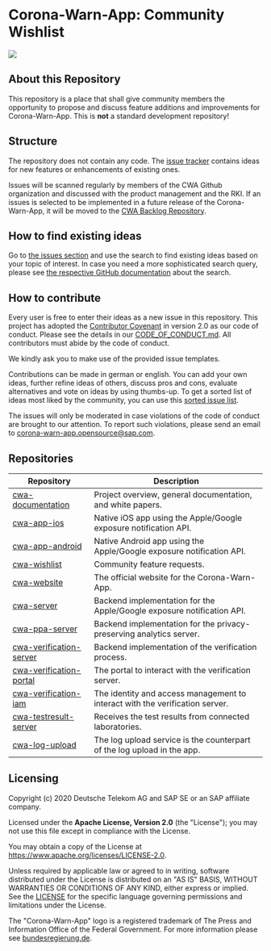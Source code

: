 # Corona-Warn-App: Community Wishlist

<a href="https://github.com/corona-warn-app/cwa-wishlist/issues" title="Open Ideas"><img src="https://img.shields.io/github/issues/corona-warn-app/cwa-wishlist"></a>

## About this Repository
This repository is a place that shall give community members the opportunity to propose and discuss feature additions and improvements for Corona-Warn-App. This is **not** a standard development repository! 

## Structure

The repository does not contain any code. The [issue tracker](https://github.com/corona-warn-app/cwa-wishlist/issues) contains ideas for new features or enhancements of existing ones.

Issues will be scanned regularly by members of the CWA Github organization and discussed with the product management and the RKI. If an issues is selected to be implemented in a future release of the Corona-Warn-App, it will be moved to the [CWA Backlog Repository](https://github.com/corona-warn-app/cwa-backlog).

## How to find existing ideas

Go to [the issues section](https://github.com/corona-warn-app/cwa-wishlist/issues) and use the search to find existing ideas based on your topic of interest. 
In case you need a more sophisticated search query, please see [the respective GitHub documentation](https://help.github.com/en/github/searching-for-information-on-github/searching-issues-and-pull-requests) about the search.

## How to contribute  

Every user is free to enter their ideas as a new issue in this repository. This project has adopted the [Contributor Covenant](https://www.contributor-covenant.org/) in version 2.0 as our code of conduct. 
Please see the details in our [CODE_OF_CONDUCT.md](CODE_OF_CONDUCT.md). All contributors must abide by the code of conduct.

We kindly ask you to make use of the provided issue templates. 

Contributions can be made in german or english. You can add your own ideas, further refine ideas of others, discuss pros and cons, evaluate alternatives and vote on ideas by using thumbs-up. To get a sorted list of ideas most liked by the community, you can use this [sorted issue list](https://github.com/corona-warn-app/cwa-wishlist/issues?q=is%3Aissue+is%3Aopen+sort%3Areactions-%2B1-desc).

The issues will only be moderated in case violations of the code of conduct are brought to our attention.
To report such violations, please send an email to [corona-warn-app.opensource@sap.com](mailto:corona-warn-app.opensource@sap.com).

## Repositories

| Repository                | Description                                                                  |
| ------------------------- | ---------------------------------------------------------------------------- |
| [cwa-documentation]       | Project overview, general documentation, and white papers.                   |
| [cwa-app-ios]             | Native iOS app using the Apple/Google exposure notification API.             |
| [cwa-app-android]         | Native Android app using the Apple/Google exposure notification API.         |
| [cwa-wishlist]            | Community feature requests.                                                  |
| [cwa-website]             | The official website for the Corona-Warn-App.                                |
| [cwa-server]              | Backend implementation for the Apple/Google exposure notification API.       |
| [cwa-ppa-server]          | Backend implementation for the privacy-preserving analytics server.          |
| [cwa-verification-server] | Backend implementation of the verification process.                          |
| [cwa-verification-portal] | The portal to interact with the verification server.                         |
| [cwa-verification-iam]    | The identity and access management to interact with the verification server. |
| [cwa-testresult-server]   | Receives the test results from connected laboratories.                       |
| [cwa-log-upload]          | The log upload service is the counterpart of the log upload in the app.      |

[cwa-documentation]: https://github.com/corona-warn-app/cwa-documentation
[cwa-app-ios]: https://github.com/corona-warn-app/cwa-app-ios
[cwa-app-android]: https://github.com/corona-warn-app/cwa-app-android
[cwa-wishlist]: https://github.com/corona-warn-app/cwa-wishlist
[cwa-website]: https://github.com/corona-warn-app/cwa-website
[cwa-server]: https://github.com/corona-warn-app/cwa-server
[cwa-ppa-server]: https://github.com/corona-warn-app/cwa-ppa-server
[cwa-verification-server]: https://github.com/corona-warn-app/cwa-verification-server
[cwa-verification-portal]: https://github.com/corona-warn-app/cwa-verification-portal
[cwa-verification-iam]: https://github.com/corona-warn-app/cwa-verification-iam
[cwa-testresult-server]: https://github.com/corona-warn-app/cwa-testresult-server
[cwa-log-upload]: https://github.com/corona-warn-app/cwa-log-upload

## Licensing

Copyright (c) 2020 Deutsche Telekom AG and SAP SE or an SAP affiliate company.

Licensed under the **Apache License, Version 2.0** (the "License"); you may not use this file except in compliance with the License. 

You may obtain a copy of the License at https://www.apache.org/licenses/LICENSE-2.0.

Unless required by applicable law or agreed to in writing, software distributed under the License is distributed on an "AS IS" BASIS, WITHOUT WARRANTIES OR CONDITIONS OF ANY KIND, either express or implied. See the [LICENSE](./LICENSE) for the specific language governing permissions and limitations under the License.

The "Corona-Warn-App" logo is a registered trademark of The Press and Information Office of the Federal Government. For more information please see [bundesregierung.de](https://www.bundesregierung.de/breg-en/federal-government/federal-press-office).
